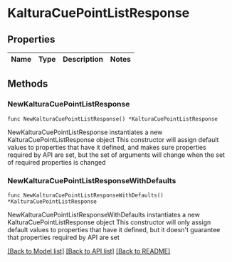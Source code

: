 # KalturaCuePointListResponse

## Properties

Name | Type | Description | Notes
------------ | ------------- | ------------- | -------------

## Methods

### NewKalturaCuePointListResponse

`func NewKalturaCuePointListResponse() *KalturaCuePointListResponse`

NewKalturaCuePointListResponse instantiates a new KalturaCuePointListResponse object
This constructor will assign default values to properties that have it defined,
and makes sure properties required by API are set, but the set of arguments
will change when the set of required properties is changed

### NewKalturaCuePointListResponseWithDefaults

`func NewKalturaCuePointListResponseWithDefaults() *KalturaCuePointListResponse`

NewKalturaCuePointListResponseWithDefaults instantiates a new KalturaCuePointListResponse object
This constructor will only assign default values to properties that have it defined,
but it doesn't guarantee that properties required by API are set


[[Back to Model list]](../README.md#documentation-for-models) [[Back to API list]](../README.md#documentation-for-api-endpoints) [[Back to README]](../README.md)


